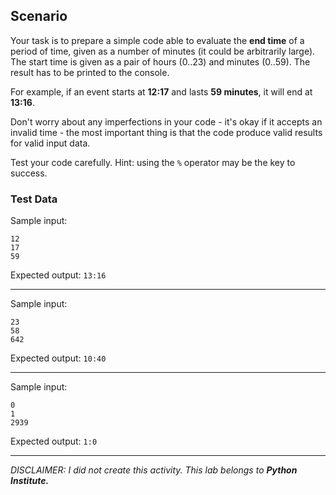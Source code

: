 ## Scenario
Your task is to prepare a simple code able to evaluate the **end time** of a period of time, given as a number of minutes (it could be arbitrarily large). The start time is given as a pair of hours (0..23) and minutes (0..59). The result has to be printed to the console.

For example, if an event starts at **12:17** and lasts **59 minutes**, it will end at **13:16**.

Don't worry about any imperfections in your code - it's okay if it accepts an invalid time - the most important thing is that the code produce valid results for valid input data.

Test your code carefully. Hint: using the `%` operator may be the key to success.

### Test Data
Sample input:
```
12
17
59
```
Expected output: `13:16`
___
Sample input:
```
23
58
642
```
Expected output: `10:40`
___
Sample input:
```
0
1
2939
```
Expected output: `1:0`
___
*DISCLAIMER: I did not create this activity. This lab belongs to **Python Institute.***
